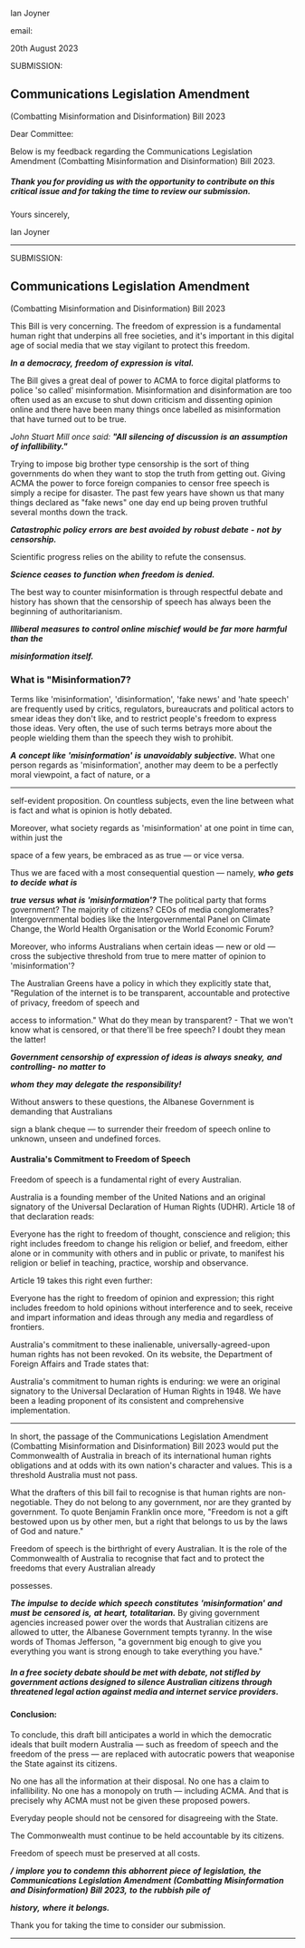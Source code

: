 Ian Joyner

email:

20th August 2023

SUBMISSION:

## Communications Legislation Amendment

 (Combatting Misinformation and Disinformation) Bill 2023

Dear Committee:

Below is my feedback regarding the Communications Legislation Amendment (Combatting
Misinformation and Disinformation) Bill 2023.

##### Thank you for providing us with the opportunity to contribute on this critical issue and for taking the time to review our submission.

 Yours sincerely,

 Ian Joyner


-----

SUBMISSION:

## Communications Legislation Amendment

 (Combatting Misinformation and Disinformation) Bill 2023

This Bill is very concerning. The freedom of expression is a fundamental human right that
underpins all free societies, and it's important in this digital age of social media that we stay
vigilant to protect this freedom.

**_In_** **_a_** **_democracy,_** **_freedom_** **_of_** **_expression_** **_is_** **_vital._**

The Bill gives a great deal of power to ACMA to force digital platforms to police 'so called'
misinformation. Misinformation and disinformation are too often used as an excuse to shut
down criticism and dissenting opinion online and there have been many things once labelled as
misinformation that have turned out to be true.

_John_ _Stuart_ _Mill_ _once_ _said:_ **_"All_** **_silencing_** **_of_** **_discussion_** **_is_** **_an_** **_assumption_** **_of_** **_infallibility."_**

Trying to impose big brother type censorship is the sort of thing governments do when they
want to stop the truth from getting out. Giving ACMA the power to force foreign companies to
censor free speech is simply a recipe for disaster. The past few years have shown us that many
things declared as "fake news" one day end up being proven truthful several months down the
track.

**_Catastrophic_** **_policy_** **_errors_** **_are_** **_best_** **_avoided_** **_by_** **_robust_** **_debate_** **_-_** **_not_** **_by_** **_censorship._**

Scientific progress relies on the ability to refute the consensus.

**_Science_** **_ceases_** **_to_** **_function_** **_when_** **_freedom_** **_is_** **_denied._**

The best way to counter misinformation is through respectful debate and history has shown
that the censorship of speech has always been the beginning of authoritarianism.

**_Illiberal_** **_measures_** **_to_** **_control_** **_online_** **_mischief_** **_would_** **_be_** **_far_** **_more_** **_harmful_** **_than_** **_the_**

**_misinformation_** **_itself._**

### What is "Misinformation7?

Terms like 'misinformation', 'disinformation', 'fake news' and 'hate speech' are frequently used
by critics, regulators, bureaucrats and political actors to smear ideas they don't like, and to
restrict people's freedom to express those ideas. Very often, the use of such terms betrays more
about the people wielding them than the speech they wish to prohibit.

**_A_** **_concept_** **_like_** **_'misinformation'_** **_is_** **_unavoidably_** **_subjective._** What one person regards as
'misinformation', another may deem to be a perfectly moral viewpoint, a fact of nature, or a


-----

self-evident proposition. On countless subjects, even the line between what is fact and what is
opinion is hotly debated.

Moreover, what society regards as 'misinformation' at one point in time can, within just the

space of a few years, be embraced as as true — or vice versa.

Thus we are faced with a most consequential question — namely, **_who_** **_gets_** **_to_** **_decide_** **_what_** **_is_**

**_true_** **_versus_** **_what_** **_is_** **_'misinformation'?_** The political party that forms government? The majority
of citizens? CEOs of media conglomerates? Intergovernmental bodies like the
Intergovernmental Panel on Climate Change, the World Health Organisation or the World
Economic Forum?

Moreover, who informs Australians when certain ideas — new or old — cross the subjective
threshold from true to mere matter of opinion to 'misinformation'?

The Australian Greens have a policy in which they explicitly state that, "Regulation of the
internet is to be transparent, accountable and protective of privacy, freedom of speech and

access to information." What do they mean by transparent?        - That we won't know what is
censored, or that there'll be free speech? I doubt they mean the latter!

**_Government_** **_censorship_** **_of_** **_expression_** **_of_** **_ideas_** **_is_** **_always_** **_sneaky,_** **_and_** **_controlling-_** **_no_** **_matter_** **_to_**

**_whom_** **_they_** **_may_** **_delegate_** **_the_** **_responsibility!_**

Without answers to these questions, the Albanese Government is demanding that Australians

sign a blank cheque — to surrender their freedom of speech online to unknown, unseen and
undefined forces.

#### Australia's Commitment to Freedom of Speech

Freedom of speech is a fundamental right of every Australian.

Australia is a founding member of the United Nations and an original signatory of the Universal
Declaration of Human Rights (UDHR). Article 18 of that declaration reads:

Everyone has the right to freedom of thought, conscience and religion; this right
includes freedom to change his religion or belief, and freedom, either alone or in
community with others and in public or private, to manifest his religion or belief in
teaching, practice, worship and observance.

Article 19 takes this right even further:

Everyone has the right to freedom of opinion and expression; this right includes freedom
to hold opinions without interference and to seek, receive and impart information and
ideas through any media and regardless of frontiers.

Australia's commitment to these inalienable, universally-agreed-upon human rights has not
been revoked. On its website, the Department of Foreign Affairs and Trade states that:

Australia's commitment to human rights is enduring: we were an original signatory to
the Universal Declaration of Human Rights in 1948. We have been a leading proponent
of its consistent and comprehensive implementation.


-----

In short, the passage of the Communications Legislation Amendment (Combatting
Misinformation and Disinformation) Bill 2023 would put the Commonwealth of Australia in
breach of its international human rights obligations and at odds with its own nation's character
and values. This is a threshold Australia must not pass.

What the drafters of this bill fail to recognise is that human rights are non-negotiable. They do
not belong to any government, nor are they granted by government. To quote Benjamin
Franklin once more, "Freedom is not a gift bestowed upon us by other men, but a right that
belongs to us by the laws of God and nature."

Freedom of speech is the birthright of every Australian. It is the role of the Commonwealth of
Australia to recognise that fact and to protect the freedoms that every Australian already

possesses.

**_The_** **_impulse_** **_to_** **_decide_** **_which_** **_speech_** **_constitutes_** **_'misinformation'_** **_and_** **_must_** **_be_** **_censored_** **_is,_** **_at_**
**_heart,_** **_totalitarian._** By giving government agencies increased power over the words that
Australian citizens are allowed to utter, the Albanese Government tempts tyranny. In the wise
words of Thomas Jefferson, "a government big enough to give you everything you want is strong
enough to take everything you have."

##### In a free society debate should be met with debate, not stifled by government actions designed to silence Australian citizens through threatened legal action against media and internet service providers.

#### Conclusion:

To conclude, this draft bill anticipates a world in which the democratic ideals that built modern
Australia — such as freedom of speech and the freedom of the press — are replaced with
autocratic powers that weaponise the State against its citizens.

No one has all the information at their disposal. No one has a claim to infallibility. No one has a
monopoly on truth — including ACMA. And that is precisely why ACMA must not be given these
proposed powers.

Everyday people should not be censored for disagreeing with the State.

The Commonwealth must continue to be held accountable by its citizens.

Freedom of speech must be preserved at all costs.

**_/_** **_implore_** **_you_** **_to_** **_condemn_** **_this_** **_abhorrent_** **_piece_** **_of_** **_legislation,_** **_the_** **_Communications_** **_Legislation_**
**_Amendment_** **_(Combatting_** **_Misinformation_** **_and_** **_Disinformation)_** **_Bill_** **_2023,_** **_to_** **_the_** **_rubbish_** **_pile_** **_of_**

**_history,_** **_where_** **_it_** **_belongs._**

Thank you for taking the time to consider our submission.


-----

